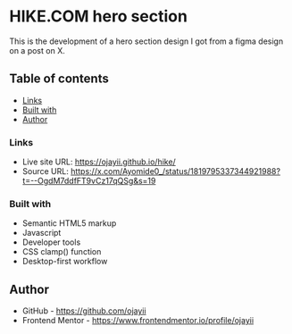 # HIKE.COM hero section

This is the development of a hero section design I got from a figma design on a post on X.

## Table of contents

- [Links](#links)
- [Built with](#built-with)
- [Author](#author)

### Links
- Live site URL: https://ojayii.github.io/hike/
- Source URL: https://x.com/Ayomide0_/status/1819795337344921988?t=--OgdM7ddfFT9vCz17qQSg&s=19

### Built with

- Semantic HTML5 markup
- Javascript
- Developer tools
- CSS clamp() function
- Desktop-first workflow

## Author

- GitHub - https://github.com/ojayii
- Frontend Mentor - https://www.frontendmentor.io/profile/ojayii
